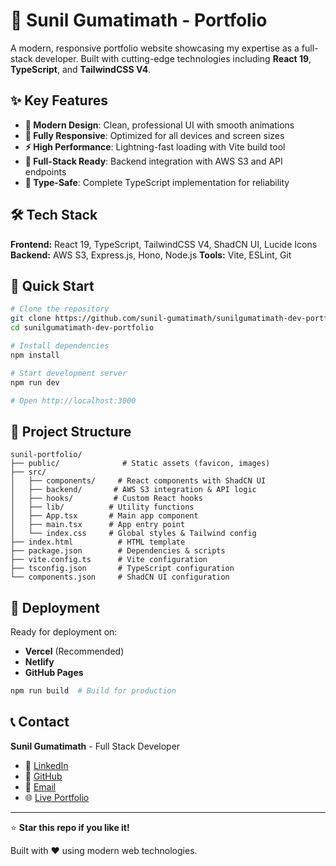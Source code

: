 # 🚀 Sunil Gumatimath - Portfolio

A modern, responsive portfolio website showcasing my expertise as a full-stack developer. Built with cutting-edge technologies including **React 19**, **TypeScript**, and **TailwindCSS V4**.

## ✨ Key Features

- **🎨 Modern Design**: Clean, professional UI with smooth animations
- **📱 Fully Responsive**: Optimized for all devices and screen sizes
- **⚡ High Performance**: Lightning-fast loading with Vite build tool
- **🔧 Full-Stack Ready**: Backend integration with AWS S3 and API endpoints
- **🎯 Type-Safe**: Complete TypeScript implementation for reliability

## 🛠️ Tech Stack

**Frontend:** React 19, TypeScript, TailwindCSS V4, ShadCN UI, Lucide Icons
**Backend:** AWS S3, Express.js, Hono, Node.js
**Tools:** Vite, ESLint, Git

## 🚀 Quick Start

```bash
# Clone the repository
git clone https://github.com/sunil-gumatimath/sunilgumatimath-dev-portfolio.git
cd sunilgumatimath-dev-portfolio

# Install dependencies
npm install

# Start development server
npm run dev

# Open http://localhost:3000
```

## 📁 Project Structure

```
sunil-portfolio/
├── public/              # Static assets (favicon, images)
├── src/
│   ├── components/     # React components with ShadCN UI
│   ├── backend/       # AWS S3 integration & API logic
│   ├── hooks/         # Custom React hooks
│   ├── lib/          # Utility functions
│   ├── App.tsx       # Main app component
│   ├── main.tsx      # App entry point
│   └── index.css     # Global styles & Tailwind config
├── index.html          # HTML template
├── package.json        # Dependencies & scripts
├── vite.config.ts      # Vite configuration
├── tsconfig.json       # TypeScript configuration
└── components.json     # ShadCN UI configuration
```

## 🚀 Deployment

Ready for deployment on:
- **Vercel** (Recommended)
- **Netlify**
- **GitHub Pages**

```bash
npm run build  # Build for production
```

## 📞 Contact

**Sunil Gumatimath** - Full Stack Developer

- 💼 [LinkedIn](https://linkedin.com/in/sunil-gumatimath)
- 🐙 [GitHub](https://github.com/sunil-gumatimath)
- 📧 [Email](mailto:sunil@example.com)
- 🌐 [Live Portfolio](https://sunil-portfolio.vercel.app)

---

⭐ **Star this repo if you like it!**

Built with ❤️ using modern web technologies.
